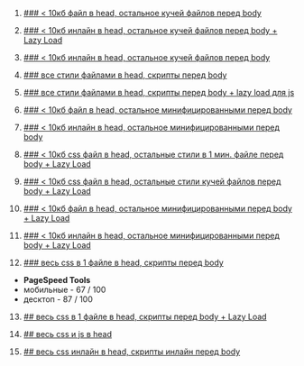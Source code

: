 1. [### < 10кб файл в head, остальное кучей файлов перед body](http://lab.depekour.com/frontend/4.php)



2. [### < 10кб инлайн в head, остальное кучей файлов перед body  + Lazy Load](http://lab.depekour.com/frontend/5.php)




3. [### < 10кб инлайн в head, остальное кучей файлов перед body](http://lab.depekour.com/frontend/10.php)





4. [### все стили файлами в head, скрипты перед body](http://lab.depekour.com/frontend/8.php)





5. [### все стили файлами в head, скрипты перед body + lazy load для js](http://lab.depekour.com/frontend/9.php)





6. [###  < 10кб файл в head, остальное минифицированными перед body](http://lab.depekour.com/frontend/2.php)




7. [### < 10кб инлайн в head, остальное минифицированными перед body](http://lab.depekour.com/frontend/13.php)




8. [### < 10кб css файл в head, остальные стили в 1 мин. файле перед body + Lazy Load](http://lab.depekour.com/frontend/2.php)





9. [### < 10кб css файл в head, остальные стили кучей файлов перед body + Lazy Load](http://lab.depekour.com/frontend/3.php)








10. [### < 10кб файл в head, остальное минифицированными перед body  + Lazy Load](http://lab.depekour.com/frontend/14.php)







11. [### < 10кб инлайн в head, остальное минифицированными перед body  + Lazy Load](http://lab.depekour.com/frontend/6.php)






12. [### весь css в 1 файле в head, скрипты перед body](http://lab.depekour.com/frontend/1.php)

+ **PageSpeed Tools**
+ мобильные - 67 / 100 
+ десктоп - 87 / 100 






13. [## весь css в 1 файле в head, скрипты перед body  + Lazy Load](http://lab.depekour.com/frontend/7.php)




14. [## весь css и js в head](http://lab.depekour.com/frontend/12.php)





15. [## весь css инлайн в head, скрипты инлайн перед body](http://lab.depekour.com/frontend/11.php)